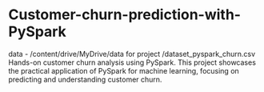 # Customer-churn-prediction-with-PySpark
data - /content/drive/MyDrive/data for project /dataset_pyspark_churn.csv
Hands-on customer churn analysis using PySpark. This project showcases the practical application of PySpark for machine learning, focusing on predicting and understanding customer churn.
